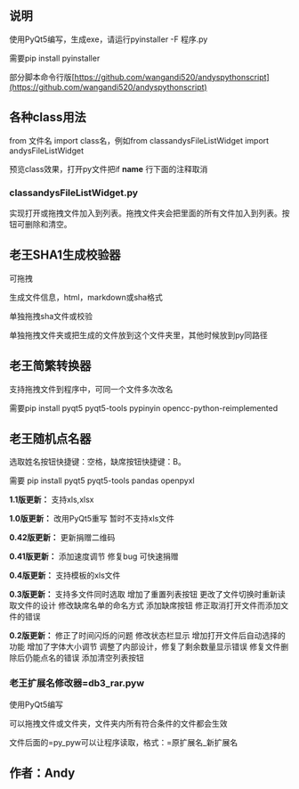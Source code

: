 ## 说明

使用PyQt5编写，生成exe，请运行pyinstaller -F 程序.py

需要pip install pyinstaller

部分脚本命令行版[https://github.com/wangandi520/andyspythonscript](https://github.com/wangandi520/andyspythonscript)

## 各种class用法

from 文件名 import class名，例如from classandysFileListWidget import andysFileListWidget

预览class效果，打开py文件把if __name__ 行下面的注释取消

### classandysFileListWidget.py

实现打开或拖拽文件加入到列表。拖拽文件夹会把里面的所有文件加入到列表。按钮可删除和清空。

## 老王SHA1生成校验器

可拖拽

生成文件信息，html，markdown或sha格式

单独拖拽sha文件或校验

单独拖拽文件夹或把生成的文件放到这个文件夹里，其他时候放到py同路径

## 老王简繁转换器

支持拖拽文件到程序中，可同一个文件多次改名

需要pip install pyqt5 pyqt5-tools pypinyin opencc-python-reimplemented

## 老王随机点名器

选取姓名按钮快捷键：空格，缺席按钮快捷键：B。

需要 pip install pyqt5 pyqt5-tools pandas openpyxl

**1.1版更新：**
支持xls,xlsx

**1.0版更新：**
改用PyQt5重写
暂时不支持xls文件

**0.42版更新：**
更新捐赠二维码

**0.41版更新：**
添加速度调节
修复bug
可快速捐赠

**0.4版更新：**
支持模板的xls文件

**0.3版更新：**
支持多文件同时选取
增加了重置列表按钮
更改了文件切换时重新读取文件的设计
修改缺席名单的命名方式
添加缺席按钮
修正取消打开文件而添加文件的错误

**0.2版更新：**
修正了时间闪烁的问题
修改状态栏显示
增加打开文件后自动选择的功能
增加了字体大小调节
调整了内部设计，修复了剩余数量显示错误
修复文件删除后仍能点名的错误
添加清空列表按钮

### 老王扩展名修改器=db3_rar.pyw

使用PyQt5编写

可以拖拽文件或文件夹，文件夹内所有符合条件的文件都会生效

文件后面的=py_pyw可以让程序读取，格式：=原扩展名_新扩展名

## 作者：Andy
